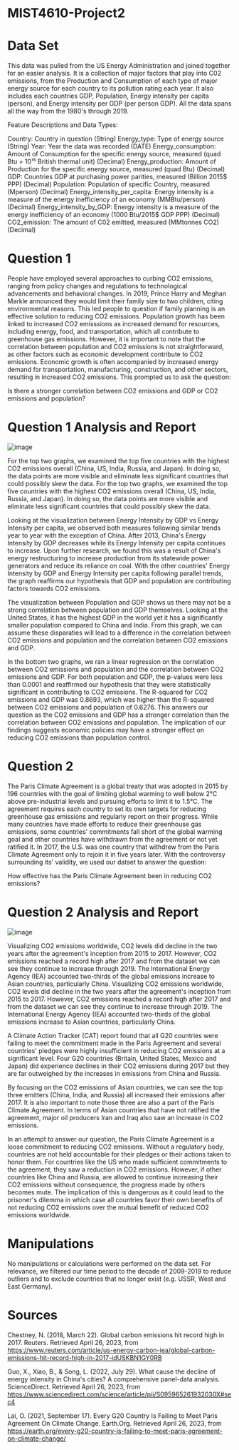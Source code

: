 # MIST4610-Project2

# Data Set
This data was pulled from the US Energy Administration and joined together for an easier analysis. It is a collection of major factors that play into C02 emissions, from the Production and Consumption of each type of major energy source for each country to its pollution rating each year. It also includes each countries GDP, Population, Energy intensity per capita (person), and Energy intensity per GDP (per person GDP). All the data spans all the way from the 1980's through 2019.

Feature Descriptions and Data Types:

Country: Country in question (String)
Energy_type: Type of energy source (String)
Year: Year the data was recorded (DATE)
Energy_consumption: Amount of Consumption for the specific energy source, measured (quad Btu = 10¹⁵ British thermal unit) (Decimal)
Energy_production: Amount of Production for the specific energy source, measured (quad Btu) (Decimal)
GDP: Countries GDP at purchasing power parities, measured (Billion 2015$ PPP) (Decimal)
Population: Population of specific Country, measured (Mperson) (Decimal)
Energy_intensity_per_capita: Energy intensity is a measure of the energy inefficiency of an economy (MMBtu/person) (Decimal)
Energy_intensity_by_GDP: Energy intensity is a measure of the energy inefficiency of an economy (1000 Btu/2015$ GDP PPP) (Decimal)
CO2_emission: The amount of C02 emitted, measured (MMtonnes CO2) (Decimal)

# Question 1
People have employed several approaches to curbing CO2 emissions, ranging from policy changes and regulations to technological advancements and behavioral changes. In 2019, Prince Harry and Meghan Markle announced they would limit their family size to two children, citing environmental reasons. This led people to question if family planning is an effective solution to reducing CO2 emissions. Population growth has been linked to increased CO2 emisssions as increased demand for resources, including energy, food, and transportation, which all contribute to greenhouse gas emissions. However, it is important to note that the correlation between population and CO2 emissions is not straightforward, as other factors such as economic development contribute to CO2 emissions. Economic growth is often accompanied by increased energy demand for transportation, manufacturing, construction, and other sectors, resulting in increased CO2 emissions. This prompted us to ask the question:

Is there a stronger correlation between CO2 emissions and GDP or CO2 emissions and population?

# Question 1 Analysis and Report
![image](https://user-images.githubusercontent.com/128431687/234630675-b5529859-0cf6-4263-9242-9cd57e9bc065.png)

For the top two graphs, we examined the top five countries with the highest CO2 emissions overall (China, US, India, Russia, and Japan). In doing so, the data points are more visible and eliminate less significant countries that could possibly skew the data.
For the top two graphs, we examined the top five countries with the highest CO2 emissions overall (China, US, India, Russia, and Japan). In doing so, the data points are more visible and eliminate less significant countries that could possibly skew the data.

Looking at the visualization between Energy Intensity by GDP vs Energy Intensity per capita, we observed both measures following similar trends year to year with the exception of China. After 2013, China's Energy Intensity by GDP decreases while its Energy Intensity per capita continues to increase. Upon further research, we found this was a result of China's energy restructuring to increase production from its statewide power generators and reduce its reliance on coal. With the other countries' Energy Intensity by GDP and Energy Intensity per capita following parallel trends, the graph reaffirms our hypothesis that GDP and population are contributing factors towards CO2 emissions.

The visualization between Population and GDP shows us there may not be a strong correlation between population and GDP themselves. Looking at the United States, it has the highest GDP in the world yet it has a significantly smaller population compared to China and India. From this graph, we can assume these disparaties will lead to a difference in the correlation between CO2 emissions and population and the correlation between CO2 emissions and GDP.

In the bottom two graphs, we ran a linear regression on the correlation between CO2 emissions and population and the correlation between CO2 emissions and GDP. For both population and GDP, the p-values were less than 0.0001 and reaffirmed our hypothesis that they were statistically significant in contributing to CO2 emissions. The R-squared for CO2 emissions and GDP was 0.8693, which was higher than the R-squared between CO2 emissions and population of 0.6276. This answers our question as the CO2 emissions and GDP has a stronger correlation than the correlation between CO2 emissions and population. The implication of our findings suggests economic policies may have a stronger effect on reducing CO2 emissions than population control.

# Question 2
The Paris Climate Agreement is a global treaty that was adopted in 2015 by 196 countries with the goal of limiting global warming to well below 2°C above pre-industrial levels and pursuing efforts to limit it to 1.5°C. The agreement requires each country to set its own targets for reducing greenhouse gas emissions and regularly report on their progress. While many countries have made efforts to reduce their greenhouse gas emissions, some countries' commitments fall short of the global warming goal and other countries have withdrawn from the agreement or not yet ratified it. In 2017, the U.S. was one country that withdrew from the Paris Climate Agreement only to rejoin it in five years later. With the controversy surrounding its' validity, we used our datset to answer the question:

How effective has the Paris Climate Agreement been in reducing CO2 emissions?

# Question 2 Analysis and Report
![image](https://user-images.githubusercontent.com/128431687/234630624-6cda92e5-d9de-40b3-b7ee-7d0ae8f60b25.png)

Visualizing CO2 emissions worldwide, CO2 levels did decline in the two years after the agreement's inception from 2015 to 2017. However, CO2 emissions reached a record high after 2017 and from the dataset we can see they continue to increase through 2019. The International Energy Agency (IEA) accounted two-thirds of the global emissions increase to Asian countries, particularly China.
Visualizing CO2 emissions worldwide, CO2 levels did decline in the two years after the agreement's inception from 2015 to 2017. However, CO2 emissions reached a record high after 2017 and from the dataset we can see they continue to increase through 2019. The International Energy Agency (IEA) accounted two-thirds of the global emissions increase to Asian countries, particularly China.

A Climate Action Tracker (CAT) report found that all G20 countries were failing to meet the commitment made in the Paris Agreement and several countries' pledges were highly insufficient in reducing CO2 emissions at a significant level. Four G20 countries (Britain, United States, Mexico and Japan) did experience declines in their CO2 emissions during 2017 but they are far outweighed by the increases in emissions from China and Russia.

By focusing on the CO2 emissions of Asian countries, we can see the top three emitters (China, India, and Russia) all increased their emissions after 2017. It is also important to note those three are also a part of the Paris Climate Agreement. In terms of Asian countries that have not ratified the agreement, major oil producers Iran and Iraq also saw an increase in CO2 emissions.

In an attempt to answer our question, the Paris Climate Agreement is a loose commitment to reducing CO2 emissions. Without a regulatory body, countries are not held accountable for their pledges or their actions taken to honor them. For countries like the US who made sufficient commitments to the agreement, they saw a reduction in CO2 emissions. However, if other countries like China and Russia, are allowed to continue increasing their CO2 emissions without consequence, the progress made by others becomes mute. The implication of this is dangerous as it could lead to the prisoner's dilemma in which case all countries favor their own benefits of not reducing CO2 emissions over the mutual benefit of reduced CO2 emissions worldwide.

# Manipulations
No manipulations or calculations were performed on the data set. For relevance, we filtered our time period to the decade of 2009-2019 to reduce outliers and to exclude countries that no longer exist (e.g. USSR, West and East Germany).

# Sources
Chestney, N. (2018, March 22). Global carbon emissions hit record high in 2017. Reuters. Retrieved April 26, 2023, from https://www.reuters.com/article/us-energy-carbon-iea/global-carbon-emissions-hit-record-high-in-2017-idUSKBN1GY0RB

Guo, X., Xiao, B., & Song, L. (2022, July 29). What cause the decline of energy intensity in China's cities? A comprehensive panel-data analysis. ScienceDirect. Retrieved April 26, 2023, from https://www.sciencedirect.com/science/article/pii/S095965261932030X#sec4

Lai, O. (2021, September 17). Every G20 Country Is Failing to Meet Paris Agreement On Climate Change. Earth.Org. Retrieved April 26, 2023, from https://earth.org/every-g20-country-is-failing-to-meet-paris-agreement-on-climate-change/
